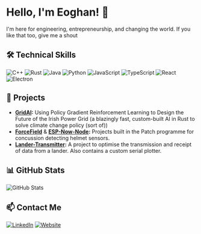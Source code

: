 # Hello, I'm Eoghan! 👋

I'm here for engineering, entrepreneurship, and changing the world.
If you like that too, give me a shout

## 🛠️ Technical Skills

![C++](https://skillicons.dev/icons?i=cpp)
![Rust](https://skillicons.dev/icons?i=rust)
![Java](https://skillicons.dev/icons?i=java)
![Python](https://skillicons.dev/icons?i=python)
![JavaScript](https://skillicons.dev/icons?i=javascript)
![TypeScript](https://skillicons.dev/icons?i=typescript)
![React](https://skillicons.dev/icons?i=react)
![Electron](https://skillicons.dev/icons?i=electron)


## 🚀 Projects

- **[GridAI](https://github.com/ETM-Code/eirgrid):** Using Policy Gradient Reinforcement Learning to Design the Future of the Irish Power Grid (a blazingly fast, custom-built AI in Rust to solve climate change policy (sort of))
- **[ForceField](https://github.com/ETM-Code/forceField)** & **[ESP-Now-Node](https://github.com/ETM-Code/ESP-Now-Node):** Projects built in the Patch programme for concussion detecting helmet sensors.
- **[Lander-Transmitter](https://github.com/ETM-Code/Lander-Code):** A project to optimise the transmission and receipt of data from a lander. Also contains a custom serial plotter.



## 📊 GitHub Stats

![GitHub Stats](https://github-readme-stats.vercel.app/api?username=ETM-Code&show_icons=true&theme=radical)

## 📫 Contact Me

[![LinkedIn](https://img.shields.io/badge/LinkedIn-Eoghan%20Collins-blue?style=flat&logo=linkedin)](https://www.linkedin.com/in/eoghan-timothy-collins/)
[![Website](https://img.shields.io/badge/eoghancollins.com-red?style=flat&logo=google-chrome)](https://eoghancollins.com)
